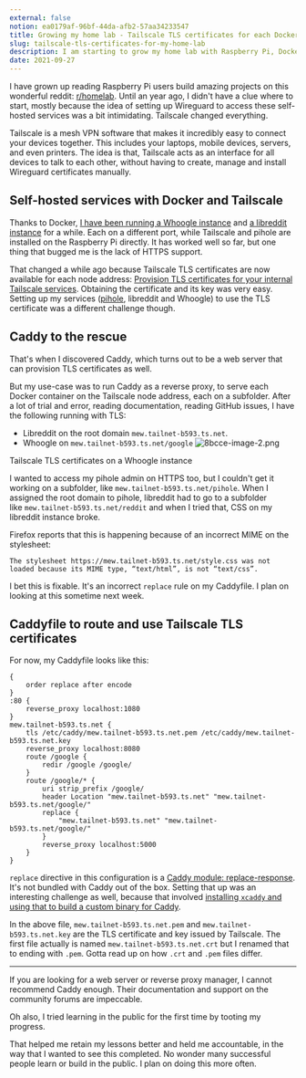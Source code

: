 ```yaml
---
external: false
notion: ea0179af-96bf-44da-afb2-57aa34233547
title: Growing my home lab - Tailscale TLS certificates for each Docker with Caddy
slug: tailscale-tls-certificates-for-my-home-lab
description: I am starting to grow my home lab with Raspberry Pi, Docker, Caddy and Tailscale. Right now, I have Whoogle, libreddit, pihole and Caddy running on my nodes.
date: 2021-09-27
---
```


I have grown up reading Raspberry Pi users build amazing projects on this wonderful reddit: [r/homelab](https://old.reddit.com/r/homelab/). Until an year ago, I didn't have a clue where to start, mostly because the idea of setting up Wireguard to access these self-hosted services was a bit intimidating. Tailscale changed everything.

Tailscale is a mesh VPN software that makes it incredibly easy to connect your devices together. This includes your laptops, mobile devices, servers, and even printers. The idea is that, Tailscale acts as an interface for all devices to talk to each other, without having to create, manage and install Wireguard certificates manually.

## Self-hosted services with Docker and Tailscale

Thanks to Docker, [I have been running a Whoogle instance](https://blogarunsathiya.wordpress.com/2021/09/08/whoogle-on-the-tailscale-network/) and [a libreddit instance](https://blogarunsathiya.wordpress.com/2021/09/08/libreddit-on-tailscale/) for a while. Each on a different port, while Tailscale and pihole are installed on the Raspberry Pi directly. It has worked well so far, but one thing that bugged me is the lack of HTTPS support.

That changed a while ago because Tailscale TLS certificates are now available for each node address: [Provision TLS certificates for your internal Tailscale services](https://tailscale.com/blog/tls-certs/). Obtaining the certificate and its key was very easy. Setting up my services ([pihole](https://blogarunsathiya.wordpress.com/2021/03/30/pi-hole-on-tailscale/), libreddit and Whoogle) to use the TLS certificate was a different challenge though.

## Caddy to the rescue

That's when I discovered Caddy, which turns out to be a web server that can provision TLS certificates as well.

But my use-case was to run Caddy as a reverse proxy, to serve each Docker container on the Tailscale node address, each on a subfolder. After a lot of trial and error, reading documentation, reading GitHub issues, I have the following running with TLS:
- Libreddit on the root domain `mew.tailnet-b593.ts.net`.
- Whoogle on `mew.tailnet-b593.ts.net/google`
![8bcce-image-2.png](https://blogarunsathiya.files.wordpress.com/2022/07/8bcce-image-2.png?w=1024&h=636)

Tailscale TLS certificates on a Whoogle instance

I wanted to access my pihole admin on HTTPS too, but I couldn't get it working on a subfolder, like `mew.tailnet-b593.ts.net/pihole`. When I assigned the root domain to pihole, libreddit had to go to a subfolder like `mew.tailnet-b593.ts.net/reddit` and when I tried that, CSS on my libreddit instance broke.

Firefox reports that this is happening because of an incorrect MIME on the stylesheet:

```text
The stylesheet https://mew.tailnet-b593.ts.net/style.css was not loaded because its MIME type, “text/html”, is not “text/css”.
```

I bet this is fixable. It's an incorrect `replace` rule on my Caddyfile. I plan on looking at this sometime next week.

## Caddyfile to route and use Tailscale TLS certificates

For now, my Caddyfile looks like this:

```text
{
	order replace after encode
}
:80 {
	reverse_proxy localhost:1080
}
mew.tailnet-b593.ts.net {
	tls /etc/caddy/mew.tailnet-b593.ts.net.pem /etc/caddy/mew.tailnet-b593.ts.net.key
	reverse_proxy localhost:8080
	route /google {
		redir /google /google/
	}
	route /google/* {
		uri strip_prefix /google/
		header Location "mew.tailnet-b593.ts.net" "mew.tailnet-b593.ts.net/google/"
		replace {
			"mew.tailnet-b593.ts.net" "mew.tailnet-b593.ts.net/google/"
		}
		reverse_proxy localhost:5000
	}
}
```

`replace` directive in this configuration is a [Caddy module: replace-response](https://github.com/caddyserver/replace-response). It's not bundled with Caddy out of the box. Setting that up was an interesting challenge as well, because that involved [installing ](https://caddyserver.com/docs/build#xcaddy)[`xcaddy`](https://caddyserver.com/docs/build#xcaddy)[ and using that to build a custom binary for Caddy](https://caddyserver.com/docs/build#xcaddy).

In the above file, `mew.tailnet-b593.ts.net.pem` and `mew.tailnet-b593.ts.net.key` are the TLS certificate and key issued by Tailscale. The first file actually is named `mew.tailnet-b593.ts.net.crt` but I renamed that to ending with `.pem`. Gotta read up on how `.crt` and `.pem` files differ.

---

If you are looking for a web server or reverse proxy manager, I cannot recommend Caddy enough. Their documentation and support on the community forums are impeccable.

Oh also, I tried learning in the public for the first time by tooting my progress.

That helped me retain my lessons better and held me accountable, in the way that I wanted to see this completed. No wonder many successful people learn or build in the public. I plan on doing this more often.
